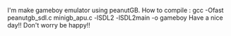 I'm make gameboy emulator using peanutGB.
How to compile : gcc -Ofast peanutgb_sdl.c minigb_apu.c -lSDL2 -lSDL2main -o gameboy
Have a nice day!!
Don't worry be happy!!
